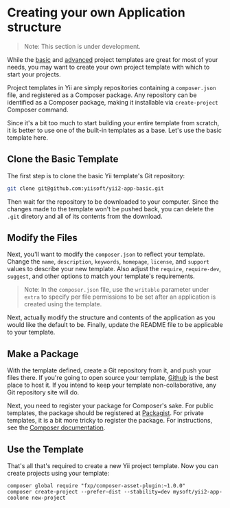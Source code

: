 Creating your own Application structure
=======================================

> Note: This section is under development.

While the [basic](https://github.com/yiisoft/yii2-app-basic) and [advanced](https://github.com/yiisoft/yii2-app-advanced)
project templates are great for most of your needs, you may want to create your own project template with which
to start your projects.

Project templates in Yii are simply repositories containing a `composer.json` file, and registered as a Composer package.
Any repository can be identified as a Composer package, making it installable via `create-project` Composer command.

Since it's a bit too much to start building your entire template from scratch, it is better to use one of the built-in
templates as a base. Let's use the basic template here.

Clone the Basic Template
----------------------------------------

The first step is to clone the basic Yii template's Git repository:

```bash
git clone git@github.com:yiisoft/yii2-app-basic.git
```

Then wait for the repository to be downloaded to your computer. Since the changes made to the template won't be pushed back, you can delete the `.git` diretory and all
of its contents from the download.

Modify the Files
------------

Next, you'll want to modify the `composer.json` to reflect your template. Change the `name`, `description`, `keywords`, `homepage`, `license`, and `support` values
to describe your new template. Also adjust the `require`, `require-dev`, `suggest`, and other options to match your template's requirements.

> Note: In the `composer.json` file, use the `writable` parameter under `extra` to specify
> per file permissions to be set after an application is created using the template.

Next, actually modify the structure and contents of the application as you would like the default to be. Finally, update the README file to be applicable to your template.

Make a Package
--------------

With the template defined, create a Git repository from it, and push your files there. If you're going to open source your template, [Github](http://github.com) is the best place to host it. If you intend to keep your template non-collaborative, any Git repository site will do.

Next, you need to register your package for Composer's sake. For public templates, the package should be registered at [Packagist](https://packagist.org/).
For private templates, it is a bit more tricky to register the package. For instructions, see the [Composer documentation](https://getcomposer.org/doc/05-repositories.md#hosting-your-own).

Use the Template
------

That's all that's required to create a new Yii project template. Now you can create projects using your template:

```
composer global require "fxp/composer-asset-plugin:~1.0.0"
composer create-project --prefer-dist --stability=dev mysoft/yii2-app-coolone new-project
```
